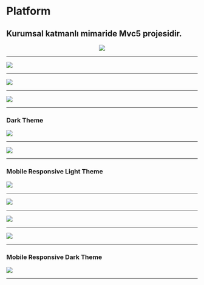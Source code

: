 <style>
.img{
  width=300px;
  }
</style>
# Platform
<h2>Kurumsal katmanlı mimaride Mvc5 projesidir.</h2>
<p align="center">
  <img src="https://github.com/ufukgulec/Platform/blob/master/AppImages/desktop-login-page.png">
  <hr/>
  <img src="https://github.com/ufukgulec/Platform/blob/master/AppImages/desktop-light-home.png?raw=true">
  <hr/>
  <img src="https://github.com/ufukgulec/Platform/blob/master/AppImages/desktop-modal-post.png?raw=true">
  <hr/>
  <img src="https://github.com/ufukgulec/Platform/blob/master/AppImages/desktop-light-tag.png?raw=true">
  <hr/>
  <h3>Dark Theme</h3>
  <img src="https://github.com/ufukgulec/Platform/blob/master/AppImages/desktop-dark-home.png?raw=true">
  <hr/>
  <img src="https://github.com/ufukgulec/Platform/blob/master/AppImages/desktop-dark-tag.png?raw=true">
  <hr/>
  <h3>Mobile Responsive Light Theme</h3>
  <img src="https://github.com/ufukgulec/Platform/blob/master/AppImages/mobil-light-home.png?raw=true">
  <hr/>
  <img src="https://github.com/ufukgulec/Platform/blob/master/AppImages/mobil-modal-post.png?raw=true">
  <hr/>
  <img src="https://github.com/ufukgulec/Platform/blob/master/AppImages/mobil-tag-index.png?raw=true">
  <hr/>
  <img src="https://github.com/ufukgulec/Platform/blob/master/AppImages/mobil-entry-detail.png?raw=true">
  <hr/>
  <h3>Mobile Responsive Dark Theme</h3>
  <img src="https://github.com/ufukgulec/Platform/blob/master/AppImages/mobil-dark-home.png?raw=true">
  <hr/>
</p>
